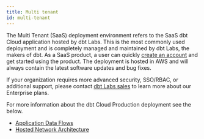 ```yaml
---
title: Multi tenant
id: multi-tenant
---
```


The Multi Tenant (SaaS) deployment environment refers to the SaaS dbt Cloud application hosted by dbt Labs. This is the most commonly used deployment and is completely managed and maintained by dbt Labs, the makers of dbt. As a SaaS product, a user can quickly [create an account](https://www.getdbt.com/signup/) and get started using the product. The deployment is hosted in AWS and will always contain the latest software updates and bug fixes.

If your organization requires more advanced security, SSO/RBAC, or additional support, please contact [dbt Labs sales](mailto:sales@getdbt.com) to learn more about our Enterprise plans.

For more information about the dbt Cloud Production deployment see the below.

- [Application Data Flows](/docs/deploy/architecture#application-data-flows)
- [Hosted Network Architecture](/docs/deploy/architecture#hosted-network-architecture)
